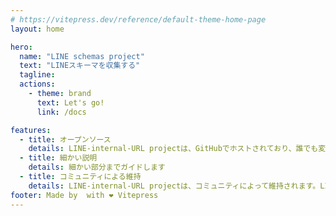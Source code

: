 ```yaml
---
# https://vitepress.dev/reference/default-theme-home-page
layout: home

hero:
  name: "LINE schemas project"
  text: "LINEスキーマを収集する"
  tagline: 
  actions:
    - theme: brand
      text: Let's go!
      link: /docs

features:
  - title: オープンソース
    details: LINE-internal-URL projectは、GitHubでホストされており、誰でも変更を提案することができます
  - title: 細かい説明
    details: 細かい部分までガイドします
  - title: コミュニティによる維持
    details: LINE-internal-URL projectは、コミュニティによって維持されます。LINEチームとは関係がありません。
footer: Made by  with ❤️ Vitepress
---
```


